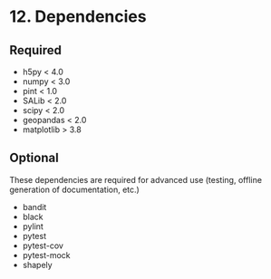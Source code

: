 # 12. Dependencies

## Required

- h5py < 4.0
- numpy < 3.0
- pint < 1.0
- SALib < 2.0
- scipy < 2.0
- geopandas < 2.0
- matplotlib > 3.8

## Optional
These dependencies are required for advanced use (testing, offline generation of documentation, etc.)

- bandit
- black
- pylint
- pytest
- pytest-cov
- pytest-mock
- shapely
